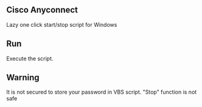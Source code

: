 ## Cisco Anyconnect
Lazy one click start/stop script for Windows

Run
---------
Execute the script. 

Warning
---------
It is not secured to store your password in VBS script.
"Stop" function is not safe